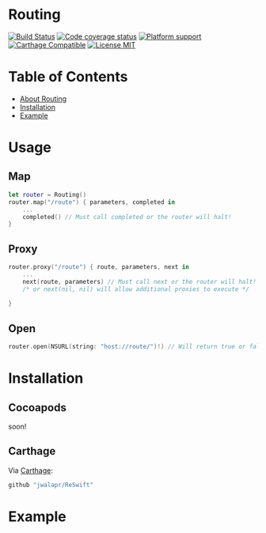 # Routing

[![Build Status](https://travis-ci.org/jwalapr/Routing.svg?branch=master)](https://travis-ci.org/jwalapr/Routing)
[![Code coverage status](https://img.shields.io/codecov/c/github/jwalapr/Routing.svg?style=flat-square)](http://codecov.io/github/jwalapr/Routing)
[![Platform support](https://img.shields.io/badge/platform-ios-lightgrey.svg?style=flat-square)](https://github.com/ReSwift/ReSwift/blob/master/LICENSE.md) 
[![Carthage Compatible](https://img.shields.io/badge/Carthage-compatible-4BC51D.svg?style=flat)](https://github.com/Carthage/Carthage)
[![License MIT](https://img.shields.io/badge/license-MIT-blue.svg?style=flat-square)](https://github.com/ReSwift/ReSwift/blob/master/LICENSE.md)

# Table of Contents

- [About Routing](#about-routing)
- [Installation](#installation)
- [Example](#example)

# Usage

## Map
```swift
let router = Routing()
router.map("/route") { parameters, completed in
	...
	completed() // Must call completed or the router will halt!
}
```

## Proxy
```swift
router.proxy("/route") { route, parameters, next in
	...
	next(route, parameters) // Must call next or the router will halt!
	/* or next(nil, nil) will allow additional proxies to execute */
	
}
```

## Open
```swift
router.open(NSURL(string: "host://route/")!) // Will return true or false if there is an associated route
```

# Installation

## Cocoapods
soon!

## Carthage
Via [Carthage](https://github.com/Carthage/Carthage):

```swift
github "jwalapr/ReSwift"
```

# Example
